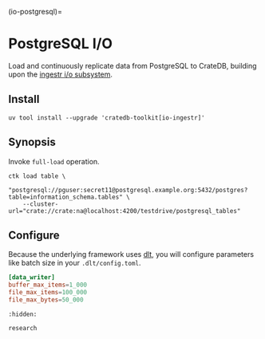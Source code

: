 (io-postgresql)=

# PostgreSQL I/O

Load and continuously replicate data from PostgreSQL to CrateDB,
building upon the [ingestr i/o subsystem].

## Install

```shell
uv tool install --upgrade 'cratedb-toolkit[io-ingestr]'
```

## Synopsis

Invoke `full-load` operation.
```shell
ctk load table \
    "postgresql://pguser:secret11@postgresql.example.org:5432/postgres?table=information_schema.tables" \
    --cluster-url="crate://crate:na@localhost:4200/testdrive/postgresql_tables"
```

## Configure

Because the underlying framework uses [dlt], you will configure parameters like
batch size in your `.dlt/config.toml`.
```toml
[data_writer]
buffer_max_items=1_000
file_max_items=100_000
file_max_bytes=50_000
```


```{toctree}
:hidden:

research
```


[dlt]: https://github.com/dlt-hub/dlt
[ingestr i/o subsystem]: project:#ingestr
